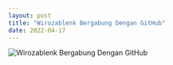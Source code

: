 ```yaml
---
layout: post
title: "Wirozablenk Bergabung Dengan GitHub"
date: 2022-04-17
---
```

<img src="https://github.githubassets.com/images/modules/profile/profile-joined-github.svg" alt="Wirozablenk Bergabung Dengan GitHub">
